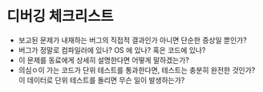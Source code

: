 # 디버깅 체크리스트

* 보고된 문제가 내재하는 버그의 직접적 결과인가 아니면 단순한 증상일 뿐인가?
* 버그가 정말로 컴파일러에 있나? OS 에 있나? 혹은 코드에 있나?
* 이 문제를 동료에게 상세히 설명한다면 어떻게 말하겠는가?
* 의심ㅇ이 가는 코드가 단위 테스트를 통과한다면, 테스트는 충분히 완전한 것인가? 이 데이터로 단위 테스트를 돌리면 무슨 일이 발생하는가?
